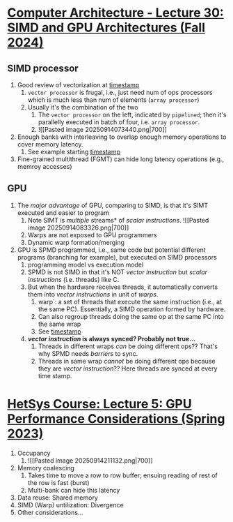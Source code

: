 # [Computer Architecture - Lecture 30: SIMD and GPU Architectures (Fall 2024)](https://www.youtube.com/@OnurMutluLectures)
## SIMD processor
1. Good review of vectorization at [timestamp](https://youtu.be/8B-Pqa2_LP0?list=TLPQMTAwOTIwMjVM3Pfk9fIh0Q&t=6205)
	1. `vector processor` is frugal, i.e., just need num of ops processors which is much less than num of elements (`array processor`)
	2. Usually it's the combination of the two
		1. The `vector processor` on the left, indicated by `pipelined`; then it's parallelly executed in batch of four, i.e. `array processor`.
		2. ![[Pasted image 20250914073440.png|700]]
2. Enough banks with interleaving to overlap enough memory operations to cover memory latency.
	1. See example starting [timestamp](https://youtu.be/8B-Pqa2_LP0?list=TLPQMTAwOTIwMjVM3Pfk9fIh0Q&t=3703)
3. Fine-grained multithread (FGMT)  can hide long latency operations (e.g., memroy accesses)
## GPU
1. The *major advantage* of GPU, comparing to SIMD, is that it's SIMT executed and easier to program
	1. Note SIMT is *multiple* streams* of *scalar instructions*. ![[Pasted image 20250914083326.png|700]]
	2. Warps are not exposed to GPU programmers
	3. Dynamic warp formation/merging
2. GPU is SPMD programmed, i.e., same code but potential different programs (branching for example), but executed on SIMD processors
	1. programming model vs execution model
	2. SPMD is not SIMD in that it's NOT *vector instruction* but *scalar instructions* (i.e. threads) like C. 
	3. But when the hardware receives threads, it automatically converts them into *vector instructions* in unit of *warps*.
		1. warp`: a set of threads that execute the same instruction (i.e., at the same PC). Essentially, a SIMD operation formed by hardware.
		2. Can also regroup threads doing the same op at the same PC into the same wrap
		3. See [timestamp](https://youtu.be/zfru8aHZ44M?t=1698)
	4. ***vector instruction* is always synced? Probably not true...**
		1. Threads in different wraps *can* be doing different ops?? That's why SPMD needs *barriers* to sync.
		2. Threads in same wrap *cannot* be doing different ops because they are *vector instruction*?? Here threads are synced at every time stamp.

# [HetSys Course: Lecture 5: GPU Performance Considerations (Spring 2023)](https://www.youtube.com/@OnurMutluLectures)
1. Occupancy
	1. ![[Pasted image 20250914211132.png|700]]
2. Memory coalescing
	1. Takes time to move a row to row buffer; ensuing reading of rest of the row is fast (burst)
	2. Multi-bank can hide this latency
3. Data reuse: Shared memory
4. SIMD (Warp) untilization: Divergence
5. Other considerations...